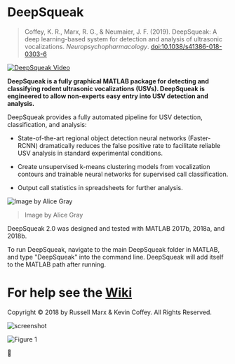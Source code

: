 # DeepSqueak
>Coffey, K. R., Marx, R. G., & Neumaier, J. F. (2019). DeepSqueak: A deep learning-based system for detection and analysis of ultrasonic  vocalizations. _Neuropsychopharmacology_.
>[doi:10.1038/s41386-018-0303-6](https://doi.org/10.1038/s41386-018-0303-6)

[![DeepSqueak Video](http://img.youtube.com/vi/25LYVxTUZhM/0.jpg)](http://www.youtube.com/watch?v=25LYVxTUZhM "This algorithm decodes rat squeaks and could revolutionize animal research")


**DeepSqueak is a fully graphical MATLAB package for detecting and classifying rodent ultrasonic vocalizations (USVs). DeepSqueak is engineered to allow non-experts easy entry into USV detection and analysis.**

DeepSqueak provides a fully automated pipeline for USV detection, classification, and analysis:

* State-of-the-art regional object detection neural networks (Faster-RCNN) dramatically reduces the false positive rate to facilitate reliable USV analysis in standard experimental conditions.

* Create unsupervised k-means clustering models from vocalization contours and trainable neural networks for supervised call classification.

* Output call statistics in spreadsheets for further analysis.

![Image by Alice Gray](https://newsroom.uw.edu/sites/default/files/deepsqueakz03.jpg)
>Image by Alice Gray

DeepSqueak 2.0 was designed and tested with MATLAB 2017b, 2018a, and 2018b.

To run DeepSqueak, navigate to the main DeepSqueak folder in MATLAB, and type "DeepSqueak" into the command line.
DeepSqueak will add itself to the MATLAB path after running.

# For help see the [Wiki](https://github.com/DrCoffey/DeepSqueak/wiki)

Copyright © 2018 by Russell Marx & Kevin Coffey. All Rights Reserved.

![screenshot](https://user-images.githubusercontent.com/39605011/40864034-f4f10e60-65a6-11e8-86ef-841aae1713aa.PNG)

![Figure 1](https://i.imgur.com/1SqgB5w.jpg)






 :rat:
